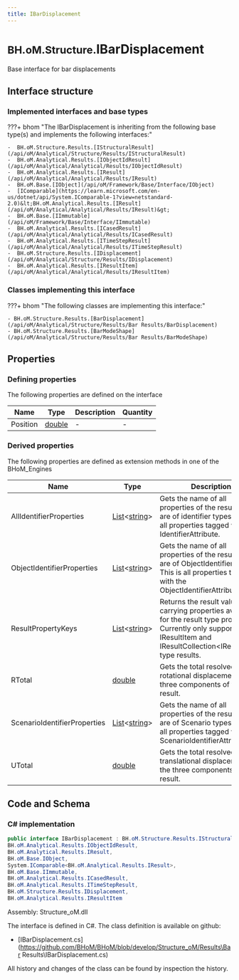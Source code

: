 ```yaml
---
title: IBarDisplacement
---
```


# <small>BH.oM.Structure.</small>**IBarDisplacement**

Base interface for bar displacements

## Interface structure

### Implemented interfaces and base types

???+ bhom "The IBarDisplacement is inheriting from the following base type(s) and implements the following interfaces:"

    -  BH.oM.Structure.Results.[IStructuralResult](/api/oM/Analytical/Structure/Results/IStructuralResult)
    -  BH.oM.Analytical.Results.[IObjectIdResult](/api/oM/Analytical/Analytical/Results/IObjectIdResult)
    -  BH.oM.Analytical.Results.[IResult](/api/oM/Analytical/Analytical/Results/IResult)
    -  BH.oM.Base.[IObject](/api/oM/Framework/Base/Interface/IObject)
    -  [IComparable](https://learn.microsoft.com/en-us/dotnet/api/System.IComparable-1?view=netstandard-2.0)&lt;BH.oM.Analytical.Results.[IResult](/api/oM/Analytical/Analytical/Results/IResult)&gt;
    -  BH.oM.Base.[IImmutable](/api/oM/Framework/Base/Interface/IImmutable)
    -  BH.oM.Analytical.Results.[ICasedResult](/api/oM/Analytical/Analytical/Results/ICasedResult)
    -  BH.oM.Analytical.Results.[ITimeStepResult](/api/oM/Analytical/Analytical/Results/ITimeStepResult)
    -  BH.oM.Structure.Results.[IDisplacement](/api/oM/Analytical/Structure/Results/IDisplacement)
    -  BH.oM.Analytical.Results.[IResultItem](/api/oM/Analytical/Analytical/Results/IResultItem)


### Classes implementing this interface

???+ bhom "The following classes are implementing this interface:"

    - BH.oM.Structure.Results.[BarDisplacement](/api/oM/Analytical/Structure/Results/Bar Results/BarDisplacement)
    - BH.oM.Structure.Results.[BarModeShape](/api/oM/Analytical/Structure/Results/Bar Results/BarModeShape)


## Properties



### Defining properties

The following properties are defined on the interface

| Name             | Type             | Description      | Quantity         |
|------------------|------------------|------------------|------------------|
| Position | [double](https://learn.microsoft.com/en-us/dotnet/api/System.Double?view=netstandard-2.0) | - | - |


### Derived properties

The following properties are defined as extension methods in one of the BHoM_Engines

| Name             | Type             | Description      | Quantity         | Engine           |
|------------------|------------------|------------------|------------------|------------------|
| AllIdentifierProperties | [List](https://learn.microsoft.com/en-us/dotnet/api/System.Collections.Generic.List-1?view=netstandard-2.0)&lt;[string](https://learn.microsoft.com/en-us/dotnet/api/System.String?view=netstandard-2.0)&gt; | Gets the name of all properties of the result that are of identifier types. This is all properties tagged with any IdentifierAttribute. | - | Results_Engine |
| ObjectIdentifierProperties | [List](https://learn.microsoft.com/en-us/dotnet/api/System.Collections.Generic.List-1?view=netstandard-2.0)&lt;[string](https://learn.microsoft.com/en-us/dotnet/api/System.String?view=netstandard-2.0)&gt; | Gets the name of all properties of the result that are of ObjectIdentifier types. This is all properties tagged with the ObjectIdentifierAttribute. | - | Results_Engine |
| ResultPropertyKeys | [List](https://learn.microsoft.com/en-us/dotnet/api/System.Collections.Generic.List-1?view=netstandard-2.0)&lt;[string](https://learn.microsoft.com/en-us/dotnet/api/System.String?view=netstandard-2.0)&gt; | Returns the result value carrying properties available for the result type provided. Currently only supported for IResultItem and IResultCollection&lt;IResultItem&gt; type results. | - | Results_Engine |
| RTotal | [double](https://learn.microsoft.com/en-us/dotnet/api/System.Double?view=netstandard-2.0) | Gets the total resolved rotational displacement of the three components of the result. | [Angle](/api/oM/Dimensional/Quantities/Attributes/Angle) [rad] | Structure_Engine |
| ScenarioIdentifierProperties | [List](https://learn.microsoft.com/en-us/dotnet/api/System.Collections.Generic.List-1?view=netstandard-2.0)&lt;[string](https://learn.microsoft.com/en-us/dotnet/api/System.String?view=netstandard-2.0)&gt; | Gets the name of all properties of the result that are of Scenario types. This is all properties tagged with the ScenarioIdentifierAttribute. | - | Results_Engine |
| UTotal | [double](https://learn.microsoft.com/en-us/dotnet/api/System.Double?view=netstandard-2.0) | Gets the total resolved translational displacement of the three components of the result. | [Length](/api/oM/Dimensional/Quantities/Attributes/Length) [m] | Structure_Engine |


## Code and Schema

### C# implementation

``` C# title="C#"
public interface IBarDisplacement : BH.oM.Structure.Results.IStructuralResult,
BH.oM.Analytical.Results.IObjectIdResult,
BH.oM.Analytical.Results.IResult,
BH.oM.Base.IObject,
System.IComparable<BH.oM.Analytical.Results.IResult>,
BH.oM.Base.IImmutable,
BH.oM.Analytical.Results.ICasedResult,
BH.oM.Analytical.Results.ITimeStepResult,
BH.oM.Structure.Results.IDisplacement,
BH.oM.Analytical.Results.IResultItem
```

Assembly: Structure_oM.dll

The interface is defined in C#. The class definition is available on github:

- [IBarDisplacement.cs](https://github.com/BHoM/BHoM/blob/develop/Structure_oM/Results\Bar Results\IBarDisplacement.cs)

All history and changes of the class can be found by inspection the history.

